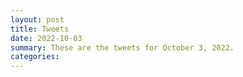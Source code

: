 ```yaml
---
layout: post
title: Tweets
date: 2022-10-03
summary: These are the tweets for October 3, 2022.
categories:
---
```


